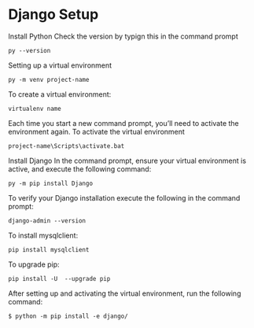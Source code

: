 # Django Setup

Install Python
Check the version by typign this in the command prompt
```
py --version
```

Setting up a virtual environment
```
py -m venv project-name
```

To create a virtual environment:
```
virtualenv name
```


Each time you start a new command prompt, you’ll need to activate the environment again.
To activate the virtual environment
```
project-name\Scripts\activate.bat
```

Install Django
In the command prompt, ensure your virtual environment is active, and execute the following command:
```
py -m pip install Django
```

To verify your Django installation execute the following in the command prompt:
```
django-admin --version
```

To install mysqlclient:
```
pip install mysqlclient
```

To upgrade pip:
```
pip install -U  --upgrade pip
```

After setting up and activating the virtual environment, run the following command:
```
$ python -m pip install -e django/
```




